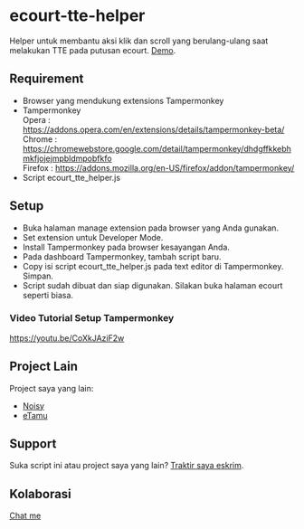 # ecourt-tte-helper
Helper untuk membantu aksi klik dan scroll yang berulang-ulang saat melakukan TTE pada putusan ecourt. [Demo](https://youtu.be/IPCM-_Imggg).

## Requirement
- Browser yang mendukung extensions Tampermonkey
- Tampermonkey<br>
  Opera : https://addons.opera.com/en/extensions/details/tampermonkey-beta/<br>
  Chrome : https://chromewebstore.google.com/detail/tampermonkey/dhdgffkkebhmkfjojejmpbldmpobfkfo<br>
  Firefox : https://addons.mozilla.org/en-US/firefox/addon/tampermonkey/<br>
- Script ecourt_tte_helper.js

## Setup
- Buka halaman manage extension pada browser yang Anda gunakan.
- Set extension untuk Developer Mode.
- Install Tampermonkey pada browser kesayangan Anda.
- Pada dashboard Tampermonkey, tambah script baru.
- Copy isi script ecourt_tte_helper.js pada text editor di Tampermonkey. Simpan.
- Script sudah dibuat dan siap digunakan. Silakan buka halaman ecourt seperti biasa.

### Video Tutorial Setup Tampermonkey
https://youtu.be/CoXkJAziF2w

## Project Lain
Project saya yang lain:
- [Noisy](https://github.com/chakoochandra/noisy)
- [eTamu](https://github.com/chakoochandra/etamu)
  
## Support
Suka script ini atau project saya yang lain? [Traktir saya eskrim](https://trakteer.id/dialogwa/tip).

## Kolaborasi
[Chat me](https://dialogwa.web.id/chat/6287778299688)

